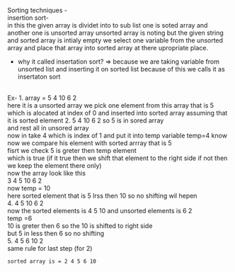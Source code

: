 Sorting techniques -
</br>
insertion sort-
</br>
in this the given array is dividet into to sub list one is soted array and another one is unsorted array unsorted array is noting but the given string and sorted array is intialy empty we select one variable from the 
unsorted array and place that array into sorted array at there upropriate place.

* why it called insertation sort?
  => because we are taking  variable from unsorted list and inserting it on sorted list because of this we calls it as insertaton sort
</br>
Ex-
  1. array = 5 4 10 6 2</br>
      here it is a unsorted array
     we pick one element from this array that is 5 which is alocated at index of 0
     and inserted into sorted array assuming that it is sorted element
 2.  5 4 10 6 2
      so 5 is in sored array</br>
        and rest all in unsored array</br>
      now in take 4 which is index of 1 and put it into temp variable  temp=4  know </br>
             now we compare his element with sorted arrray that is 5</br>
     fisrt we check 5 is greter then temp  element </br>
     which is true (if it true then we shift that element to the right side if not then we keep the element there only)
     </br>
     now the array look like this </br>
   3   4 5 10  6 2
     </br> 
     now temp = 10
     </br>
     here sorted element that is 5 lrss then 10 so no shifting wil hepen</br>
    4. 4 5 10 6 2  </br> now the sorted elements is 4 5 10 and unsorted elements is 6 2
     </br>
     temp =6</br>
     10 is greter then 6 so the 10 is shifted to right side
     </br>
     but 5 in less then 6 so no shifting </br>
     5. 4 5 6 10 2
      </br>
      same rule for last step (for 2)
    </br>

    sorted array is = 2 4 5 6 10


